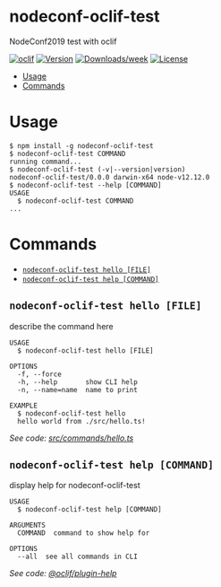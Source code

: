 nodeconf-oclif-test
===================

NodeConf2019 test with oclif

[![oclif](https://img.shields.io/badge/cli-oclif-brightgreen.svg)](https://oclif.io)
[![Version](https://img.shields.io/npm/v/nodeconf-oclif-test.svg)](https://npmjs.org/package/nodeconf-oclif-test)
[![Downloads/week](https://img.shields.io/npm/dw/nodeconf-oclif-test.svg)](https://npmjs.org/package/nodeconf-oclif-test)
[![License](https://img.shields.io/npm/l/nodeconf-oclif-test.svg)](https://github.com/Luca-Terrazzan/ts-cli-test/blob/master/package.json)

<!-- toc -->
* [Usage](#usage)
* [Commands](#commands)
<!-- tocstop -->
# Usage
<!-- usage -->
```sh-session
$ npm install -g nodeconf-oclif-test
$ nodeconf-oclif-test COMMAND
running command...
$ nodeconf-oclif-test (-v|--version|version)
nodeconf-oclif-test/0.0.0 darwin-x64 node-v12.12.0
$ nodeconf-oclif-test --help [COMMAND]
USAGE
  $ nodeconf-oclif-test COMMAND
...
```
<!-- usagestop -->
# Commands
<!-- commands -->
* [`nodeconf-oclif-test hello [FILE]`](#nodeconf-oclif-test-hello-file)
* [`nodeconf-oclif-test help [COMMAND]`](#nodeconf-oclif-test-help-command)

## `nodeconf-oclif-test hello [FILE]`

describe the command here

```
USAGE
  $ nodeconf-oclif-test hello [FILE]

OPTIONS
  -f, --force
  -h, --help       show CLI help
  -n, --name=name  name to print

EXAMPLE
  $ nodeconf-oclif-test hello
  hello world from ./src/hello.ts!
```

_See code: [src/commands/hello.ts](https://github.com/Luca-Terrazzan/ts-cli-test/blob/v0.0.0/src/commands/hello.ts)_

## `nodeconf-oclif-test help [COMMAND]`

display help for nodeconf-oclif-test

```
USAGE
  $ nodeconf-oclif-test help [COMMAND]

ARGUMENTS
  COMMAND  command to show help for

OPTIONS
  --all  see all commands in CLI
```

_See code: [@oclif/plugin-help](https://github.com/oclif/plugin-help/blob/v2.2.1/src/commands/help.ts)_
<!-- commandsstop -->
